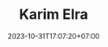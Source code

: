---
title       : "Karim Elra"
date        : 2023-10-31T17:07:20+07:00
images      : ['/images/sample.webp']
series      : []
audio       : ['/audios/zaza.mp3']
videos      : ['/videos/sample.mp4']
categories  : []
tags        : []
description : "write us"
draft       : false
---